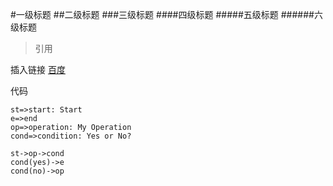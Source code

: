 #一级标题
##二级标题
###三级标题
####四级标题
#####五级标题
######六级标题
>引用

插入链接
[百度](http://baidu.com)

代码
```flow
st=>start: Start
e=>end
op=>operation: My Operation
cond=>condition: Yes or No?

st->op->cond
cond(yes)->e
cond(no)->op
```
